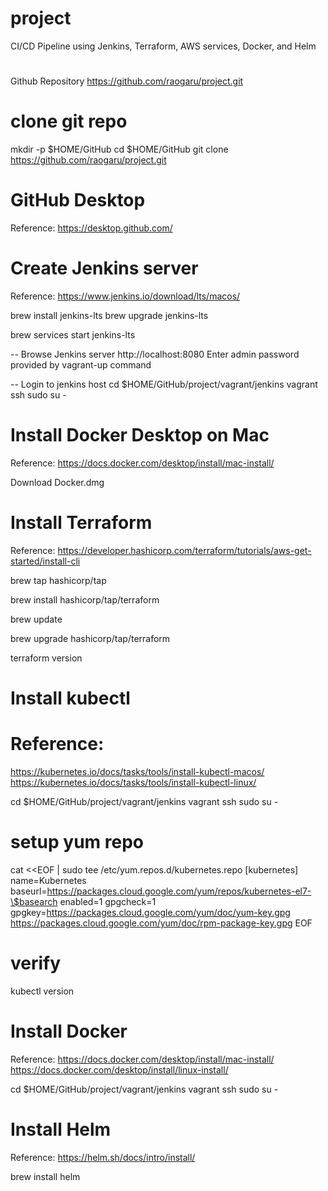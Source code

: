 # project
CI/CD Pipeline using Jenkins, Terraform, AWS services, Docker, and Helm

# ################################################################################
Github Repository
https://github.com/raogaru/project.git

# clone git repo
mkdir -p $HOME/GitHub
cd $HOME/GitHub
git clone https://github.com/raogaru/project.git

# ################################################################################
# GitHub Desktop 

Reference:
https://desktop.github.com/

# ################################################################################
# Create Jenkins server

Reference: 
https://www.jenkins.io/download/lts/macos/

brew install jenkins-lts
brew upgrade jenkins-lts

brew services start jenkins-lts

-- Browse Jenkins server
http://localhost:8080
Enter admin password provided by vagrant-up command

-- Login to jenkins host 
cd $HOME/GitHub/project/vagrant/jenkins
vagrant ssh
sudo su - 

# ################################################################################
# Install Docker Desktop on Mac

Reference: 
https://docs.docker.com/desktop/install/mac-install/

Download Docker.dmg


# ################################################################################
# Install Terraform

Reference: 
https://developer.hashicorp.com/terraform/tutorials/aws-get-started/install-cli

brew tap hashicorp/tap

brew install hashicorp/tap/terraform

brew update

brew upgrade hashicorp/tap/terraform

terraform version

# ################################################################################
# Install kubectl

# Reference: 
https://kubernetes.io/docs/tasks/tools/install-kubectl-macos/
https://kubernetes.io/docs/tasks/tools/install-kubectl-linux/

cd $HOME/GitHub/project/vagrant/jenkins
vagrant ssh
sudo su -

# setup yum repo
cat <<EOF | sudo tee /etc/yum.repos.d/kubernetes.repo
[kubernetes]
name=Kubernetes
baseurl=https://packages.cloud.google.com/yum/repos/kubernetes-el7-\$basearch
enabled=1
gpgcheck=1
gpgkey=https://packages.cloud.google.com/yum/doc/yum-key.gpg https://packages.cloud.google.com/yum/doc/rpm-package-key.gpg
EOF

# verify
kubectl version


# ################################################################################
# Install Docker

Reference:
https://docs.docker.com/desktop/install/mac-install/
https://docs.docker.com/desktop/install/linux-install/
 
cd $HOME/GitHub/project/vagrant/jenkins
vagrant ssh
sudo su -

# ################################################################################
# Install Helm

Reference: 
https://helm.sh/docs/intro/install/

brew install helm



